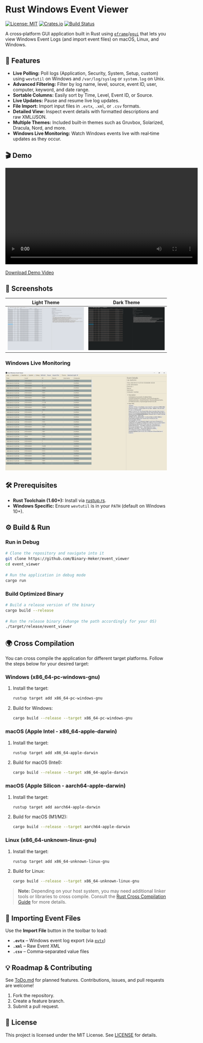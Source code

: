 # Rust Windows Event Viewer

[![License: MIT](https://img.shields.io/badge/License-MIT-green.svg)](LICENSE)
[![Crates.io](https://img.shields.io/crates/v/eframe.svg)](https://crates.io/crates/eframe)
[![Build Status](https://img.shields.io/github/workflow/status/<your‑username>/event_viewer/CI)](https://github.com/<your‑username>/event_viewer)

A cross‑platform GUI application built in Rust using [`eframe`](https://crates.io/crates/eframe)/[`egui`](https://crates.io/crates/egui) that lets you view Windows Event Logs (and import event files) on macOS, Linux, and Windows.

## 🚀 Features

- **Live Polling:** Poll logs (Application, Security, System, Setup, custom) using `wevtutil` on Windows and `/var/log/syslog` or `system.log` on Unix.
- **Advanced Filtering:** Filter by log name, level, source, event ID, user, computer, keyword, and date range.
- **Sortable Columns:** Easily sort by Time, Level, Event ID, or Source.
- **Live Updates:** Pause and resume live log updates.
- **File Import:** Import input files in `.evtx`, `.xml`, or `.csv` formats.
- **Detailed View:** Inspect event details with formatted descriptions and raw XML/JSON.
- **Multiple Themes:** Included built‑in themes such as Gruvbox, Solarized, Dracula, Nord, and more.
- **Windows Live Monitoring:** Watch Windows events live with real‑time updates as they occur.

## 🎬 Demo

<video controls width="600">
  <source src="Screen Recording 2025-04-23 at 3.16.18 PM.mov" type="video/mp4">
  <!-- Fallback link -->
  <p>Your browser does not support embedded video. <a href="Screen Recording 2025-04-23 at 3.16.18 PM.mov">Download the demo</a>.</p>
</video>

[Download Demo Video](Demo.mp4)

## 📸 Screenshots

| Light Theme                                                 | Dark Theme                                                |
|-------------------------------------------------------------|-----------------------------------------------------------|
| ![Main Window](light.png)                                    | ![Details Pane](dark.png)                                 |

### Windows Live Monitoring

![Windows Live Monitor](Windows_Live_Monitoring.png)

## 🛠️ Prerequisites

- **Rust Toolchain (1.60+):** Install via [rustup.rs](https://rustup.rs/).
- **Windows Specific:** Ensure `wevtutil` is in your `PATH` (default on Windows 10+).

## ⚙️ Build & Run

### Run in Debug
```bash
# Clone the repository and navigate into it
git clone https://github.com/Binary-Heker/event_viewer
cd event_viewer

# Run the application in debug mode
cargo run
```

### Build Optimized Binary
```bash
# Build a release version of the binary
cargo build --release

# Run the release binary (change the path accordingly for your OS)
./target/release/event_viewer
```

## 🌍 Cross Compilation

You can cross compile the application for different target platforms. Follow the steps below for your desired target:

### Windows (x86_64-pc-windows-gnu)
1. Install the target:
    ```bash
    rustup target add x86_64-pc-windows-gnu
    ```
2. Build for Windows:
    ```bash
    cargo build --release --target x86_64-pc-windows-gnu
    ```

### macOS (Apple Intel - x86_64-apple-darwin)
1. Install the target:
    ```bash
    rustup target add x86_64-apple-darwin
    ```
2. Build for macOS (Intel):
    ```bash
    cargo build --release --target x86_64-apple-darwin
    ```

### macOS (Apple Silicon - aarch64-apple-darwin)
1. Install the target:
    ```bash
    rustup target add aarch64-apple-darwin
    ```
2. Build for macOS (M1/M2):
    ```bash
    cargo build --release --target aarch64-apple-darwin
    ```

### Linux (x86_64-unknown-linux-gnu)
1. Install the target:
    ```bash
    rustup target add x86_64-unknown-linux-gnu
    ```
2. Build for Linux:
    ```bash
    cargo build --release --target x86_64-unknown-linux-gnu
    ```

> **Note:** Depending on your host system, you may need additional linker tools or libraries to cross compile. Consult the [Rust Cross Compilation Guide](https://doc.rust-lang.org/cargo/guide/cross-compilation.html) for more details.

## 📂 Importing Event Files

Use the **Import File** button in the toolbar to load:
- **`.evtx`** – Windows event log export (via [`evtx`](https://crates.io/crates/evtx))
- **`.xml`**  – Raw Event XML
- **`.csv`**  – Comma‑separated value files

## 💡 Roadmap & Contributing

See [ToDo.md](ToDo.md) for planned features. Contributions, issues, and pull requests are welcome!

1. Fork the repository.  
2. Create a feature branch.  
3. Submit a pull request.

## 📄 License

This project is licensed under the MIT License. See [LICENSE](LICENSE) for details.